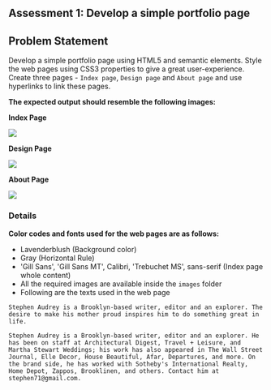 ## Assessment 1: Develop a simple portfolio page

## Problem Statement

Develop a simple portfolio page using HTML5 and semantic elements. Style the web pages using CSS3 properties to give a great user-experience. Create three pages - `Index page`, `Design page` and `About page` and use hyperlinks to link these pages.

**The expected output should resemble the following images:**

**Index Page**

![](./screenshots/Index.png)

**Design Page**

![](./screenshots/Design.png)

**About Page**

![](./screenshots/About.png)

### Details

**Color codes and fonts used for the web pages are as follows:**

- Lavenderblush (Background color)
- Gray (Horizontal Rule)
- 'Gill Sans', 'Gill Sans MT', Calibri, 'Trebuchet MS', sans-serif (Index page whole content)
- All the required images are available inside the `images` folder
- Following are the texts used in the web page

```
Stephen Audrey is a Brooklyn-based writer, editor and an explorer. The desire to make his mother proud inspires him to do something great in life.

Stephen Audrey is a Brooklyn-based writer, editor and an explorer. He has been on staff at Architectural Digest, Travel + Leisure, and Martha Stewart Weddings; his work has also appeared in The Wall Street Journal, Elle Decor, House Beautiful, Afar, Departures, and more. On the brand side, he has worked with Sotheby's International Realty, Home Depot, Zappos, Brooklinen, and others. Contact him at stephen71@gmail.com.

```